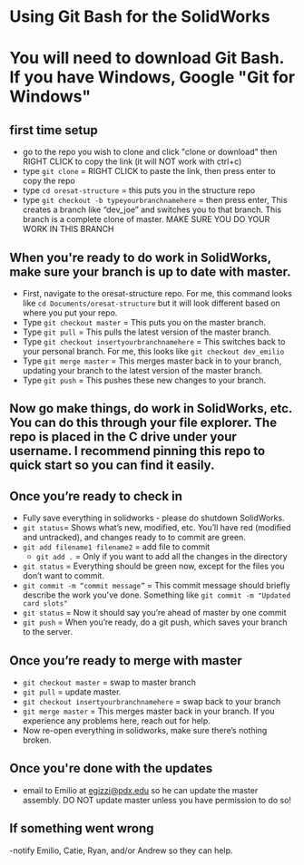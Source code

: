 ﻿# Using Git Bash for the SolidWorks
# You will need to download Git Bash. If you have Windows, Google "Git for Windows"

## first time setup
- go to the repo you wish to clone and click "clone or download" then RIGHT CLICK to copy the link (it will NOT work with ctrl+c)
- type `git clone` = RIGHT CLICK to paste the link, then press enter to copy the repo
- type `cd oresat-structure` = this puts you in the structure repo
- type `git checkout -b typeyourbranchnamehere` = then press enter, This creates a branch like “dev_joe” and switches you to that branch. This branch is a complete clone of master. MAKE SURE YOU DO YOUR WORK IN THIS BRANCH
  
## When you're ready to do work in SolidWorks, make sure your branch is up to date with master. 
- First, navigate to the oresat-structure repo. For me, this command looks like `cd Documents/oresat-structure` but it will look different based on where you put your repo.
- Type `git checkout master` = This puts you on the master branch.
- Type `git pull` = This pulls the latest version of the master branch.
- Type `git checkout insertyourbranchnamehere` = This switches back to your personal branch. For me, this looks like `git checkout dev_emilio`
- Type `git merge master` = This merges master back in to your branch, updating your branch to the latest version of the master branch.
- Type `git push` = This pushes these new changes to your branch.
  
## Now go make things, do work in SolidWorks, etc. You can do this through your file explorer. The repo is placed in the C drive under your username. I recommend pinning this repo to quick start so you can find it easily.

## Once you’re ready to check in
- Fully save everything in solidworks - please do shutdown SolidWorks.
- `git status`=  Shows what’s new, modified, etc. You’ll have red (modified and untracked), and changes ready to to commit are green.
- `git add filename1 filename2` = add file to commit
    - `git add .` =  Only if you want to add all the changes in the directory
- `git status` =  Everything should be green now, except for the files you don’t want to commit.
- `git commit -m “commit message”` = This commit message should briefly describe the work you've done. Something like `git commit -m "Updated card slots"`
- `git status` =  Now it should say you’re ahead of master by one commit
- `git push` =  When you’re ready, do a git push, which saves your branch to the server.

## Once you’re ready to merge with master
- `git checkout master` = swap to master branch
- `git pull` = update master.
- `git checkout insertyourbranchnamehere` = swap back to your branch
- `git merge master` =  This merges master back in your branch. If you experience any problems here, reach out for help.
- Now re-open everything in solidworks, make sure there’s nothing broken.

## Once you're done with the updates
- email to Emilio at egizzi@pdx.edu so he can update the master assembly. DO NOT update master unless you have permission to do so!

## If something went wrong
-notify Emilio, Catie, Ryan, and/or Andrew so they can help. 
